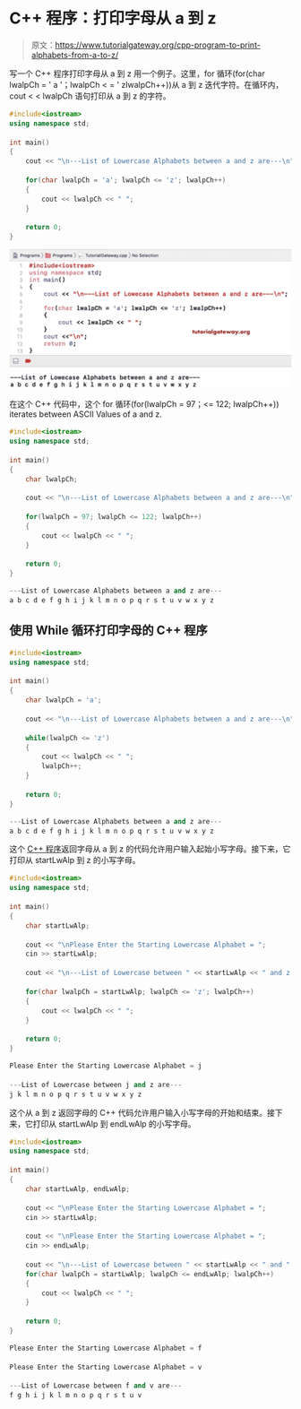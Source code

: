 # C++ 程序：打印字母从 a 到 z

> 原文：<https://www.tutorialgateway.org/cpp-program-to-print-alphabets-from-a-to-z/>

写一个 C++ 程序打印字母从 a 到 z 用一个例子。这里，for 循环(for(char lwalpCh = ' a '；lwalpCh < = ' zlwalpCh++))从 a 到 z 迭代字符。在循环内，cout < < lwalpCh 语句打印从 a 到 z 的字符。

```cpp
#include<iostream>
using namespace std;

int main()
{
	cout << "\n---List of Lowercase Alphabets between a and z are---\n";

	for(char lwalpCh = 'a'; lwalpCh <= 'z'; lwalpCh++)
	{
		cout << lwalpCh << " ";
	}

	return 0;
}
```

![C++ Program to Print Alphabets from a to z 1](img/fdc2cfb19019362f15ff469bae0f713f.png)

在这个 C++ 代码中，这个 for 循环(for(lwalpCh = 97；<= 122; lwalpCh++)) iterates between ASCII Values of a and z.

```cpp
#include<iostream>
using namespace std;

int main()
{
	char lwalpCh;

	cout << "\n---List of Lowercase Alphabets between a and z are---\n";

	for(lwalpCh = 97; lwalpCh <= 122; lwalpCh++)
	{
		cout << lwalpCh << " ";
	}

	return 0;
}
```

```cpp
---List of Lowercase Alphabets between a and z are---
a b c d e f g h i j k l m n o p q r s t u v w x y z 
```

## 使用 While 循环打印字母的 C++ 程序

```cpp
#include<iostream>
using namespace std;

int main()
{
	char lwalpCh = 'a'; 

	cout << "\n---List of Lowercase Alphabets between a and z are---\n";

	while(lwalpCh <= 'z')
	{
		cout << lwalpCh << " ";
		lwalpCh++;
	}

	return 0;
}
```

```cpp
---List of Lowercase Alphabets between a and z are---
a b c d e f g h i j k l m n o p q r s t u v w x y z 
```

这个 [C++ 程序](https://www.tutorialgateway.org/cpp-programs/)返回字母从 a 到 z 的代码允许用户输入起始小写字母。接下来，它打印从 startLwAlp 到 z 的小写字母。

```cpp
#include<iostream>
using namespace std;

int main()
{
	char startLwAlp;

	cout << "\nPlease Enter the Starting Lowercase Alphabet = ";
	cin >> startLwAlp;

	cout << "\n---List of Lowercase between " << startLwAlp << " and z are---\n";

	for(char lwalpCh = startLwAlp; lwalpCh <= 'z'; lwalpCh++)
	{
		cout << lwalpCh << " ";
	}

	return 0;
}
```

```cpp
Please Enter the Starting Lowercase Alphabet = j

---List of Lowercase between j and z are---
j k l m n o p q r s t u v w x y z 
```

这个从 a 到 z 返回字母的 C++ 代码允许用户输入小写字母的开始和结束。接下来，它打印从 startLwAlp 到 endLwAlp 的小写字母。

```cpp
#include<iostream>
using namespace std;

int main()
{
	char startLwAlp, endLwAlp;

	cout << "\nPlease Enter the Starting Lowercase Alphabet = ";
	cin >> startLwAlp;

	cout << "\nPlease Enter the Starting Lowercase Alphabet = ";
	cin >> endLwAlp;

	cout << "\n---List of Lowercase between " << startLwAlp << " and " << endLwAlp << " are---\n";	
	for(char lwalpCh = startLwAlp; lwalpCh <= endLwAlp; lwalpCh++)
	{
		cout << lwalpCh << " ";
	}

	return 0;
}
```

```cpp
Please Enter the Starting Lowercase Alphabet = f

Please Enter the Starting Lowercase Alphabet = v

---List of Lowercase between f and v are---
f g h i j k l m n o p q r s t u v 
```